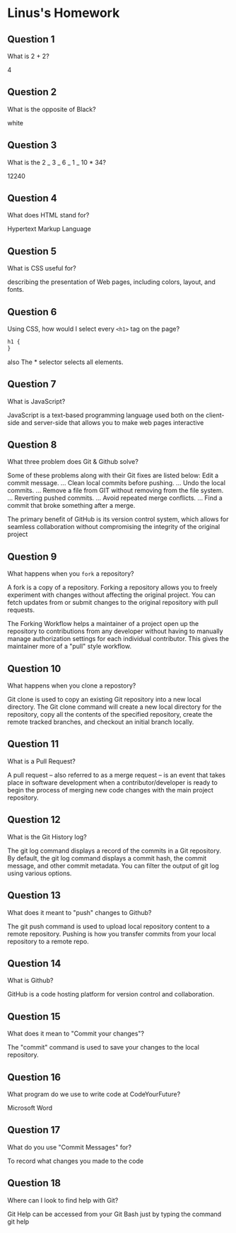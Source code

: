 # Linus's Homework

## Question 1

What is 2 + 2?

4

## Question 2

What is the opposite of Black?

white

## Question 3

What is the 2 _ 3 _ 6 _ 1 _ 10 \* 34?

12240

## Question 4

What does HTML stand for?

Hypertext Markup Language

## Question 5

What is CSS useful for?

describing the presentation of Web pages, including colors, layout, and fonts.

## Question 6

Using CSS, how would I select every `<h1>` tag on the page?

```css
h1 {
}
```

also The \* selector selects all elements.

## Question 7

What is JavaScript?

JavaScript is a text-based programming language used both on the client-side and server-side that allows you to make web pages interactive

## Question 8

What three problem does Git & Github solve?

Some of these problems along with their Git fixes are listed below:
Edit a commit message. ...
Clean local commits before pushing. ...
Undo the local commits. ...
Remove a file from GIT without removing from the file system. ...
Reverting pushed commits. ...
Avoid repeated merge conflicts. ...
Find a commit that broke something after a merge.

The primary benefit of GitHub is its version control system, which allows for seamless collaboration without compromising the integrity of the original project

## Question 9

What happens when you `fork` a repository?

A fork is a copy of a repository. Forking a repository allows you to freely experiment with changes without affecting the original project. You can fetch updates from or submit changes to the original repository with pull requests.

The Forking Workflow helps a maintainer of a project open up the repository to contributions from any developer without having to manually manage authorization settings for each individual contributor. This gives the maintainer more of a "pull" style workflow.

## Question 10

What happens when you clone a repostory?

Git clone is used to copy an existing Git repository into a new local directory. The Git clone command will create a new local directory for the repository, copy all the contents of the specified repository, create the remote tracked branches, and checkout an initial branch locally.

## Question 11

What is a Pull Request?

A pull request – also referred to as a merge request – is an event that takes place in software development when a contributor/developer is ready to begin the process of merging new code changes with the main project repository.

## Question 12

What is the Git History log?

The git log command displays a record of the commits in a Git repository. By default, the git log command displays a commit hash, the commit message, and other commit metadata. You can filter the output of git log using various options.

## Question 13

What does it meant to "push" changes to Github?

The git push command is used to upload local repository content to a remote repository. Pushing is how you transfer commits from your local repository to a remote repo.

## Question 14

What is Github?

GitHub is a code hosting platform for version control and collaboration.

## Question 15

What does it mean to "Commit your changes"?

The "commit" command is used to save your changes to the local repository.

## Question 16

What program do we use to write code at CodeYourFuture?

Microsoft Word

## Question 17

What do you use "Commit Messages" for?

To record what changes you made to the code

## Question 18

Where can I look to find help with Git?

Git Help can be accessed from your Git Bash just by typing the command git help
